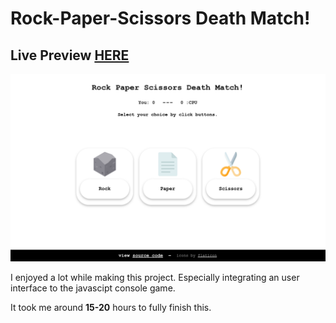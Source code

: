 # Rock-Paper-Scissors Death Match!
## Live Preview <a href="https://afnsami.github.io/rock_paper_scissors">HERE</a>

<img src="images/preview.png">

<p>I enjoyed a lot while making this project. Especially integrating an user interface to the javascipt console game.</p>
<p>It took me around <b>15-20</b> hours to fully finish this.</p>
